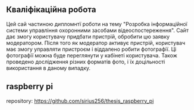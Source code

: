 ## Кваліфікаційна робота
Цей сай частиною дипломнтї роботи на тему "Розробка інформаційної системи управління охоронними засобами відеоспостереження".
Сайт дає змогу користувачу придбати пристрій, обробити цю заявку модератором.
Після того як модератор активує пристрій, користувач має змогу управляти пристроєм і віддалено робити фотографії.
Ці фотографії можна буде переглянути у кабінеті користувача.
Також проведено дослідження різних форматів фото, і їх доцільності використання в даному випадку.
## raspberry pi 
repository:
https://github.com/sirius256/thesis_raspberry_pi
